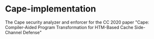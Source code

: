 # Cape-implementation
The Cape security analyzer and enforcer for the CC 2020 paper "Cape: Compiler-Aided Program Transformation for HTM-Based Cache Side-Channel Defense"
